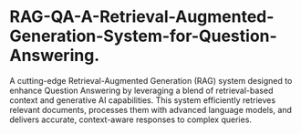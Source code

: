 # RAG-QA-A-Retrieval-Augmented-Generation-System-for-Question-Answering.
A cutting-edge Retrieval-Augmented Generation (RAG) system designed to enhance Question Answering by leveraging a blend of retrieval-based context and generative AI capabilities. This system efficiently retrieves relevant documents, processes them with advanced language models, and delivers accurate, context-aware responses to complex queries.
